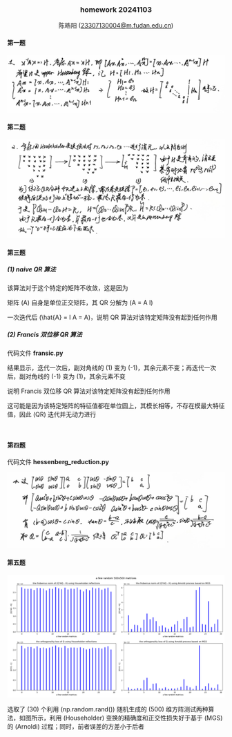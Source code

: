 <center>

### homework 20241103
陈皓阳  \(23307130004@m.fudan.edu.cn\)

</center>

#### 第一题

<img src=T1.jpg height>
<br>


#### 第二题

<img src=T2.jpg>
<br>

<div style="page-break-after: always;"></div>

#### 第三题

##### (1) naive QR 算法

该算法对于这个特定的矩阵不收敛，这是因为

矩阵 \(A\) 自身是单位正交矩阵，其 QR 分解为 \(A = A I\)

一次迭代后 \(\hat{A} = I A = A\)，说明 QR 算法对该特定矩阵没有起到任何作用

##### (2) Francis 双位移 QR 算法

代码文件 **fransic.py**

结果显示，迭代一次后，副对角线的 \(1\) 变为 \(-1\)，其余元素不变；再迭代一次后，副对角线的 \(-1\) 变为 \(1\)，其余元素不变

说明 Francis 双位移 QR 算法对该特定矩阵没有起到任何作用

这可能是因为该特定矩阵的特征值都在单位圆上，其模长相等，不存在模最大特征值，因此 \(QR\) 迭代并无动力进行

<br>

#### 第四题

代码文件 **hessenberg_reduction.py**

<img src=T4.jpg height>

<br>

#### 第五题

<img src=T5_result.png height>

<br>

选取了 \(30\) 个利用 \(np.random.rand()\) 随机生成的 \(500\) 维方阵测试两种算法，如图所示，利用 \(Householder\) 变换的精确度和正交性损失好于基于 \(MGS\) 的 \(Arnoldi\) 过程；同时，前者误差的方差小于后者

